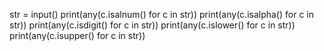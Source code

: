 
str = input()
print(any(c.isalnum()  for c in str))
print(any(c.isalpha() for c in str))
print(any(c.isdigit() for c in str))
print(any(c.islower() for c in str))
print(any(c.isupper() for c in str))
